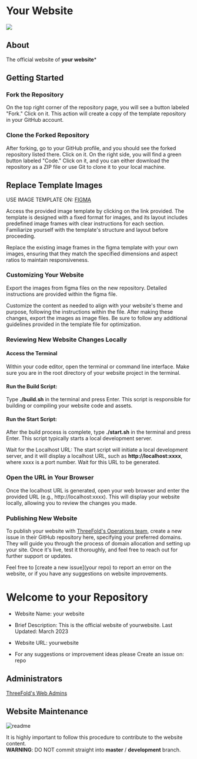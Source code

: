 # Your Website

![](../static/images/logo.svg)

## About

The official website of **your website***

## Getting Started

### Fork the Repository

On the top right corner of the repository page, you will see a button labeled "Fork." Click on it. This action will create a copy of the template repository in your GitHub account.

### Clone the Forked Repository

After forking, go to your GitHub profile, and you should see the forked repository listed there. Click on it. On the right side, you will find a green button labeled "Code." Click on it, and you can either download the repository as a ZIP file or use Git to clone it to your local machine.

## Replace Template Images

USE IMAGE TEMPLATE ON: [FIGMA](https://www.figma.com/file/ZOf117YaHS3Gg3IJOvSIZ4/photo-templates?type=design&node-id=0%3A1&mode=design&t=WeavsHLNVCNYNoJg-1)

Access the provided image template by clicking on the link provided. The template is designed with a fixed format for images, and its layout includes predefined image frames with clear instructions for each section. Familiarize yourself with the template's structure and layout before proceeding.

Replace the existing image frames in the figma template with your own images, ensuring that they match the specified dimensions and aspect ratios to maintain responsiveness.

### Customizing Your Website
 Export the images from figma files on the new repository. Detailed instructions are provided within the figma file.
 
  Customize the content as needed to align with your website's theme and purpose, following the instructions within the file. After making these changes, export the images as image files. Be sure to follow any additional guidelines provided in the template file for optimization.

### Reviewing New Website Changes Locally

#### Access the Terminal
Within your code editor, open the terminal or command line interface. Make sure you are in the root directory of your website project in the terminal.

#### Run the Build Script: 
Type **./build.sh** in the terminal and press Enter. This script is responsible for building or compiling your website code and assets.

#### Run the Start Script: 
After the build process is complete, type **./start.sh** in the terminal and press Enter. This script typically starts a local development server.

Wait for the Localhost URL: The start script will initiate a local development server, and it will display a localhost URL, such as **http://localhost:xxxx**, where xxxx is a port number. Wait for this URL to be generated.

### Open the URL in Your Browser
Once the localhost URL is generated, open your web browser and enter the provided URL (e.g., http://localhost:xxxx). This will display your website locally, allowing you to review the changes you made.

### Publishing New Website

To publish your website with [ThreeFold's Operations team](https://github.com/threefoldtech/tf_operations/issues), create a new issue in their GitHub repository here, specifying your preferred domains. They will guide you through the process of domain allocation and setting up your site. Once it's live, test it thoroughly, and feel free to reach out for further support or updates.

Feel free to [create a new issue](your repo) to report an error on the website, or if you have any suggestions on website improvements. 

# Welcome to your Repository

- Website Name: your website
- Brief Description: This is the official website of yourwebsite.
Last Updated: March 2023

- Website URL: yourwebsite

- For any suggestions or improvement ideas please 
Create an issue on: repo

## Administrators
[ThreeFold's Web Admins](https://github.com/orgs/threefoldfoundation/teams/team_web_admin)

## Website Maintenance

![readme](https://user-images.githubusercontent.com/43240801/236867088-56c95abd-510c-4202-b0c5-317cdfb75cb3.png)

It is highly important to follow this procedure to contribute to the website content. <br>
__WARNING__: DO NOT commit straight into __master__ / __development__ branch.